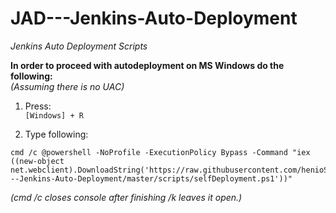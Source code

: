 # JAD---Jenkins-Auto-Deployment  
_Jenkins Auto Deployment Scripts_
    
**In order to proceed with autodeployment on MS Windows do the following:**  
 _(Assuming there is no UAC)_  
     
1. Press:  
`[Windows] + R`     
   
2. Type following:   
```Batchfile  
cmd /c @powershell -NoProfile -ExecutionPolicy Bypass -Command "iex ((new-object net.webclient).DownloadString('https://raw.githubusercontent.com/henioStraszny/JAD---Jenkins-Auto-Deployment/master/scripts/selfDeployment.ps1'))"  
```
  
_(cmd /c closes console after finishing /k leaves it open.)_  